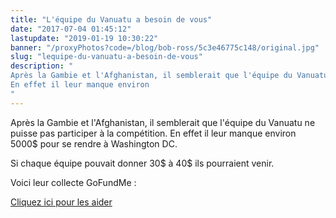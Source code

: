 ```yaml
---
title: "L'équipe du Vanuatu a besoin de vous"
date: "2017-07-04 01:45:12"
lastupdate: "2019-01-19 10:30:22"
banner: "/proxyPhotos?code=/blog/bob-ross/5c3e46775c148/original.jpg"
slug: "lequipe-du-vanuatu-a-besoin-de-vous"
description: " 
Après la Gambie et l'Afghanistan, il semblerait que l'équipe du Vanuatu ne puisse pas participer à la compétition.
En effet il leur manque environ
"
---
```

Après la Gambie et l'Afghanistan, il semblerait que l'équipe du Vanuatu ne puisse pas participer à la compétition.
En effet il leur manque environ 5000$ pour se rendre à Washington DC.

Si chaque équipe pouvait donner 30$ à 40$ ils pourraient venir.

Voici leur collecte GoFundMe :

<a href="https://www.gofundme.com/smart-sistas-robot-team-vanuatu"> Cliquez ici pour les aider </a>
    
